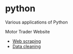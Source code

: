 # python
Various applications of Python

Motor Trader Website  
- [Web scraping](https://github.com/afiffitri-amin/python/blob/master/scrape/motor-trader/01%20scraping.ipynb)
- [Data cleaning](https://github.com/afiffitri-amin/python/blob/master/scrape/motor-trader/02%20cleaning.ipynb)
